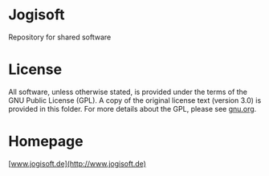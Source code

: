 # Jogisoft

Repository for shared software

# License

All software, unless otherwise stated, is provided under the terms of the GNU Public License (GPL).  A copy of the original license text (version 3.0) is provided in this folder.  For more details about the GPL, please see [gnu.org](https://www.gnu.org).

# Homepage

[www.jogisoft.de](http://www.jogisoft.de)
